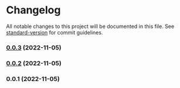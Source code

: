 # Changelog

All notable changes to this project will be documented in this file. See [standard-version](https://github.com/conventional-changelog/standard-version) for commit guidelines.

### [0.0.3](https://github.com/Heptagram-Project/phish-scanner/compare/v0.0.2...v0.0.3) (2022-11-05)

### [0.0.2](https://github.com/Heptagram-Project/phish-scanner/compare/v0.0.1...v0.0.2) (2022-11-05)

### 0.0.1 (2022-11-05)
